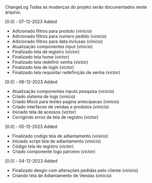 ChangeLog
Todas as mudanças do projeto serão documentados neste arquivo.

[0.0] - 07-12-2023
Added
- Adicionado filtros para produto (vinicio)
- Adicionado filtros para numero pedido (vinicio)
- Adicionado filtros para data inclusao (vinicio)
- Atualização componentes input (vinicio)
- Finalizado tela de registro (victor)
- Finalizado tela home (victor)
- Finalizado tela redefinir senha (victor)
- Finalizado tela de login (victor)
- Finalizado tela requisitar redefinição de senha (victor)


[0.0] - 06-12-2023
Added
- Atualização componentes inputs pesquisa (vinicio)
- Criado sistema de logs (vinicio)
- Criado Mock para testes pagina antecipacao (vinicio)
- Criado interfaces de vendas e produtos (vinicio)
- Iniciado tela de acessos (victor)
- Corrigindo erros da tela de registro (victor)

[0.0] - 05-12-2023
Added
- Finalizado codigo tela de adiantamento (vinicio)
- Iniciado script tela de adiantamento (vinicio)
- Código tela de registro (victor)
- Criado componente logo parceiro (victor)

[0.0] - 04-12-2023
Added
- Finalizado desgin com alterações pedidas pelo cliente (vinicio)
- Criando tela de Adiantamento de Vendas (vinicio)
